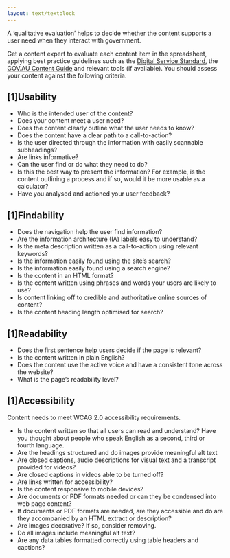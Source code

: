 ```yaml
---
layout: text/textblock
---
```


A ‘qualitative evaluation’ helps to decide whether the content supports a user need when they interact with government.

Get a content expert to evaluate each content item in the spreadsheet, applying best practice guidelines such as the [Digital Service Standard](https://www.dta.gov.au/standard/), the [GOV.AU Content Guide](https://guides.service.gov.au/content-guide/) and relevant tools (if available). You should assess your content against the following criteria.

## [1]Usability
- Who is the intended user of the content?
- Does your content meet a user need?
- Does the content clearly outline what the user needs to know?
- Does the content have a clear path to a call-to-action?
- Is the user directed through the information with easily scannable subheadings?
- Are links informative?
- Can the user find or do what they need to do?
- Is this the best way to present the information? For example, is the content outlining a process and if so, would it be more usable as a calculator?
- Have you analysed and actioned your user feedback?

## [1]Findability
- Does the navigation help the user find information?
- Are the information architecture (IA) labels easy to understand?
- Is the meta description written as a call-to-action using relevant keywords?
- Is the information easily found using the site’s search?
- Is the information easily found using a search engine?
- Is the content in an HTML format?
- Is the content written using phrases and words your users are likely to use?
- Is content linking off to credible and authoritative online sources of content?
- Is the content heading length optimised for search?

## [1]Readability
- Does the first sentence help users decide if the page is relevant?
- Is the content written in plain English?
- Does the content use the active voice and have a consistent tone across the website?
- What is the page’s readability level?

## [1]Accessibility
Content needs to meet WCAG 2.0 accessibility requirements.

- Is the content written so that all users can read and understand? Have you thought about people who speak English as a second, third or fourth language.
- Are the headings structured and do images provide meaningful alt text
- Are closed captions, audio descriptions for visual text and a transcript provided for videos?
- Are closed captions in videos able to be turned off?
- Are links written for accessibility?
- Is the content responsive to mobile devices?
- Are documents or PDF formats needed or can they be condensed into web page content?
- If documents or PDF formats are needed, are they accessible and do are they accompanied by an HTML extract or description?
- Are images decorative? If so, consider removing.
- Do all images include meaningful alt text?
- Are any data tables formatted correctly using table headers and captions?
